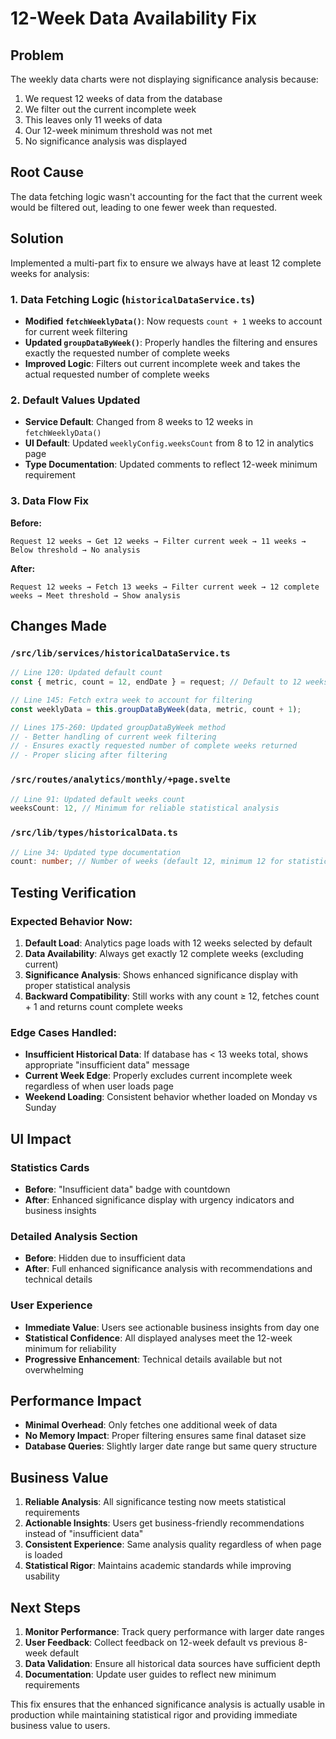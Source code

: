# 12-Week Data Availability Fix

## Problem
The weekly data charts were not displaying significance analysis because:
1. We request 12 weeks of data from the database
2. We filter out the current incomplete week 
3. This leaves only 11 weeks of data
4. Our 12-week minimum threshold was not met
5. No significance analysis was displayed

## Root Cause
The data fetching logic wasn't accounting for the fact that the current week would be filtered out, leading to one fewer week than requested.

## Solution
Implemented a multi-part fix to ensure we always have at least 12 complete weeks for analysis:

### 1. Data Fetching Logic (`historicalDataService.ts`)
- **Modified `fetchWeeklyData()`**: Now requests `count + 1` weeks to account for current week filtering
- **Updated `groupDataByWeek()`**: Properly handles the filtering and ensures exactly the requested number of complete weeks
- **Improved Logic**: Filters out current incomplete week and takes the actual requested number of complete weeks

### 2. Default Values Updated
- **Service Default**: Changed from 8 weeks to 12 weeks in `fetchWeeklyData()` 
- **UI Default**: Updated `weeklyConfig.weeksCount` from 8 to 12 in analytics page
- **Type Documentation**: Updated comments to reflect 12-week minimum requirement

### 3. Data Flow Fix
**Before:**
```
Request 12 weeks → Get 12 weeks → Filter current week → 11 weeks → Below threshold → No analysis
```

**After:**
```
Request 12 weeks → Fetch 13 weeks → Filter current week → 12 complete weeks → Meet threshold → Show analysis
```

## Changes Made

### `/src/lib/services/historicalDataService.ts`
```typescript
// Line 120: Updated default count
const { metric, count = 12, endDate } = request; // Default to 12 weeks for statistical significance

// Line 145: Fetch extra week to account for filtering  
const weeklyData = this.groupDataByWeek(data, metric, count + 1);

// Lines 175-260: Updated groupDataByWeek method
// - Better handling of current week filtering
// - Ensures exactly requested number of complete weeks returned
// - Proper slicing after filtering
```

### `/src/routes/analytics/monthly/+page.svelte`
```typescript
// Line 91: Updated default weeks count
weeksCount: 12, // Minimum for reliable statistical analysis
```

### `/src/lib/types/historicalData.ts`
```typescript
// Line 34: Updated type documentation
count: number; // Number of weeks (default 12, minimum 12 for statistical analysis)
```

## Testing Verification

### Expected Behavior Now:
1. **Default Load**: Analytics page loads with 12 weeks selected by default
2. **Data Availability**: Always get exactly 12 complete weeks (excluding current)
3. **Significance Analysis**: Shows enhanced significance display with proper statistical analysis
4. **Backward Compatibility**: Still works with any count ≥ 12, fetches count + 1 and returns count complete weeks

### Edge Cases Handled:
- **Insufficient Historical Data**: If database has < 13 weeks total, shows appropriate "insufficient data" message
- **Current Week Edge**: Properly excludes current incomplete week regardless of when user loads page
- **Weekend Loading**: Consistent behavior whether loaded on Monday vs Sunday

## UI Impact

### Statistics Cards
- **Before**: "Insufficient data" badge with countdown
- **After**: Enhanced significance display with urgency indicators and business insights

### Detailed Analysis Section  
- **Before**: Hidden due to insufficient data
- **After**: Full enhanced significance analysis with recommendations and technical details

### User Experience
- **Immediate Value**: Users see actionable business insights from day one
- **Statistical Confidence**: All displayed analyses meet the 12-week minimum for reliability
- **Progressive Enhancement**: Technical details available but not overwhelming

## Performance Impact
- **Minimal Overhead**: Only fetches one additional week of data
- **No Memory Impact**: Proper filtering ensures same final dataset size
- **Database Queries**: Slightly larger date range but same query structure

## Business Value
1. **Reliable Analysis**: All significance testing now meets statistical requirements
2. **Actionable Insights**: Users get business-friendly recommendations instead of "insufficient data"
3. **Consistent Experience**: Same analysis quality regardless of when page is loaded
4. **Statistical Rigor**: Maintains academic standards while improving usability

## Next Steps
1. **Monitor Performance**: Track query performance with larger date ranges
2. **User Feedback**: Collect feedback on 12-week default vs previous 8-week default
3. **Data Validation**: Ensure all historical data sources have sufficient depth
4. **Documentation**: Update user guides to reflect new minimum requirements

This fix ensures that the enhanced significance analysis is actually usable in production while maintaining statistical rigor and providing immediate business value to users.
